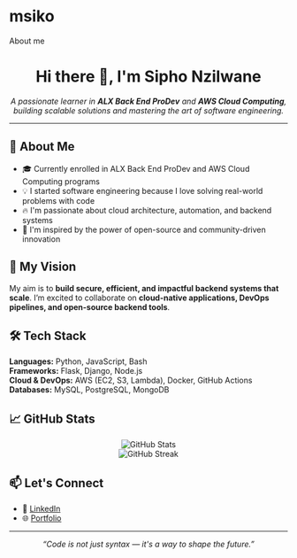 # msiko
About me

<h1 align="center">Hi there 👋, I'm Sipho Nzilwane</h1>

<p align="center">
  <em>A passionate learner in <strong>ALX Back End ProDev</strong> and <strong>AWS Cloud Computing</strong>, building scalable solutions and mastering the art of software engineering.</em>
</p>

<hr>

<h2>🚀 About Me</h2>
<ul>
  <li>🎓 Currently enrolled in ALX Back End ProDev and AWS Cloud Computing programs</li>
  <li>💡 I started software engineering because I love solving real-world problems with code</li>
  <li>🔥 I'm passionate about cloud architecture, automation, and backend systems</li>
  <li>🌟 I'm inspired by the power of open-source and community-driven innovation</li>
</ul>

<h2>🎯 My Vision</h2>
<p>
  My aim is to <strong>build secure, efficient, and impactful backend systems that scale</strong>. 
  I’m excited to collaborate on <strong>cloud-native applications, DevOps pipelines, and open-source backend tools</strong>.
</p>

<h2>🛠️ Tech Stack</h2>
<p>
  <strong>Languages:</strong> Python, JavaScript, Bash<br>
  <strong>Frameworks:</strong> Flask, Django, Node.js<br>
  <strong>Cloud & DevOps:</strong> AWS (EC2, S3, Lambda), Docker, GitHub Actions<br>
  <strong>Databases:</strong> MySQL, PostgreSQL, MongoDB
</p>

<h2>📈 GitHub Stats</h2>
<p align="center">
  <img src="https://github-readme-stats.vercel.app/api?username=msaination&show_icons=true&theme=radical" alt="GitHub Stats" />
  <br>
  <img src="https://github-readme-streak-stats.herokuapp.com/?user=msaination&theme=radical" alt="GitHub Streak" />
</p>

<h2>📫 Let's Connect</h2>
<ul>
  <li>💼 <a href="https://www.linkedin.com/in/sipho-nzilwane-7a278541/">LinkedIn</a></li>
  <li>🌐 <a href="https://www.msolutions.co.za/">Portfolio</a></li>
</ul>

<hr>

<p align="center"><em>“Code is not just syntax — it's a way to shape the future.”</em></p>

